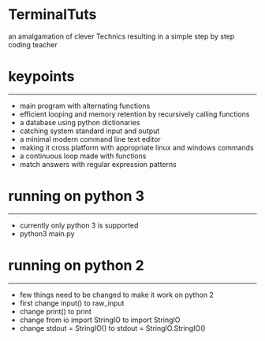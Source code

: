 # TerminalTuts
an amalgamation of clever Technics resulting in a simple step by step coding teacher

# keypoints
-----------
- main program with alternating functions
- efficient looping and memory retention by recursively calling functions
- a database using python dictionaries
- catching system standard input and output
- a minimal modern command line text editor
- making it cross platform with appropriate linux and windows commands
- a continuous loop made with functions
- match answers with regular expression patterns

# running on python 3
---------
- currently only python 3 is supported
- python3 main.py

# running on python 2
---------
- few things need to be changed to make it work on python 2
- first change input() to raw_input
- change print() to print
- change from io import StringIO to import StringIO
- change stdout = StringIO() to stdout = StringIO.StringIO() 
